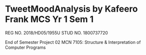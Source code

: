 # TweetMoodAnalysis by Kafeero Frank MCS Yr 1 Sem 1
REG NO. 2018/HD05/1955U
STUD NO. 1800737720

End of Semester Project 02
MCN 7105: Structure & Interpretation of Computer Programs
